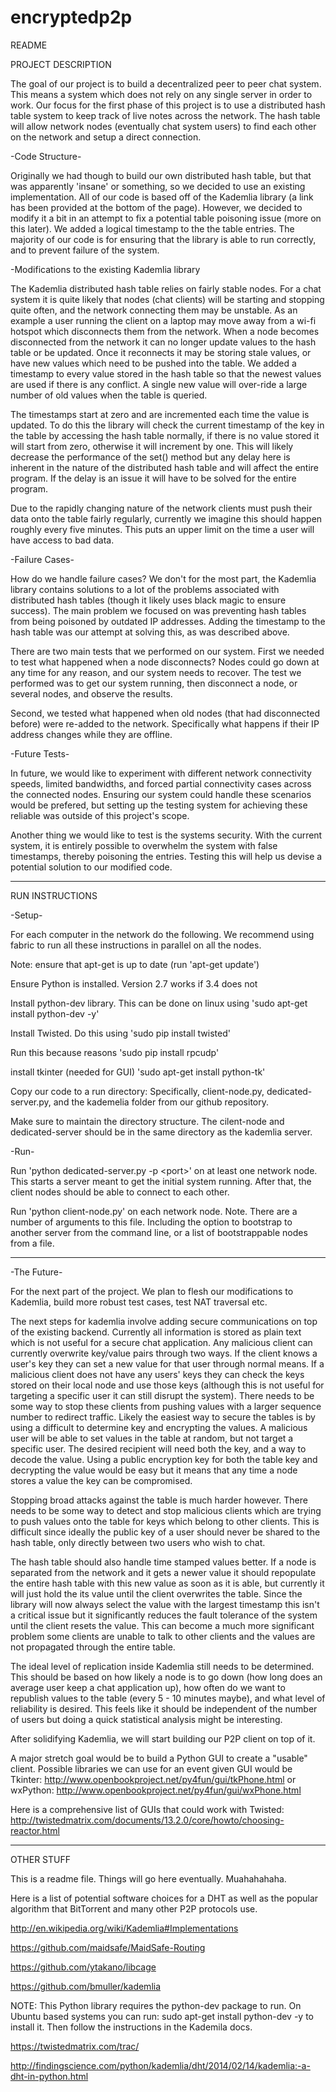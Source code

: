 # encryptedp2p

README

PROJECT DESCRIPTION

The goal of our project is to build a decentralized peer to peer chat system. This means a system which does not rely on any single server in order to work. Our focus for the first phase of this project is to use a distributed hash table system to keep track of live notes across the network. The hash table will allow network nodes (eventually chat system users) to find each other on the network and setup a direct connection.



-Code Structure-

Originally we had though to build our own distributed hash table, but that was apparently 'insane' or something, so we decided to use an existing implementation. All of our code is based off of the Kademlia library (a link has been provided at the bottom of the page). However, we decided to modify it a bit in an attempt to fix a potential table poisoning issue (more on this later). We added a logical timestamp to the the table entries. The majority of our code is for ensuring that the library is able to run correctly, and to prevent failure of the system.

-Modifications to the existing Kademlia library

The Kademlia distributed hash table relies on fairly stable nodes. For a chat system it is quite likely that nodes (chat clients) will be starting and stopping quite often, and the network connecting them may be unstable. As an example a user running the client on a laptop may move away from a wi-fi hotspot which disconnects them from the network. When a node becomes disconnected from the network it can no longer update values to the hash table or be updated. Once it reconnects it may be storing stale values, or have new values which need to be pushed into the table. We added a timestamp to every value stored in the hash table so that the newest values are used if there is any conflict. A single new value will over-ride a large number of old values when the table is queried.

The timestamps start at zero and are incremented each time the value is updated. To do this the library will check the current timestamp of the key in the table by accessing the hash table normally, if there is no value stored it will start from zero, otherwise it will increment by one. This will likely decrease the performance of the set() method but any delay here is inherent in the nature of the distributed hash table and will affect the entire program. If the delay is an issue it will have to be solved for the entire program.

Due to the rapidly changing nature of the network clients must push their data onto the table fairly regularly, currently we imagine this should happen roughly every five minutes. This puts an upper limit on the time a user will have access to bad data.

-Failure Cases-

How do we handle failure cases? We don't for the most part, the Kademlia library contains solutions to a lot of the problems associated with distributed hash tables (though it likely uses black magic to ensure success). The main problem we focused on was preventing hash tables from being poisoned by outdated IP addresses. Adding the timestamp to the hash table was our attempt at solving this, as was described above.

There are two main tests that we performed on our system.
First we needed to test what happened when a node disconnects? Nodes could go down at any time for any reason, and our system needs to recover. The test we performed was to get our system running, then disconnect a node, or several nodes, and observe the results.

Second, we tested what happened when old nodes (that had disconnected before) were re-added to the network. Specifically  what happens if their IP address changes while they are offline.

-Future Tests-

In future, we would like to experiment with different network connectivity speeds, limited bandwidths, and forced partial connectivity cases across the connected nodes. Ensuring our system could handle these scenarios would be prefered, but setting up the testing system for achieving these reliable was outside of this project's scope.

Another thing we would like to test is the systems security. With the current system, it is entirely possible to overwhelm the system with false timestamps, thereby poisoning the entries. Testing this will help us devise a potential solution to our modified code.

----------------------------------------------------------------------------------------------------------------------------

RUN INSTRUCTIONS

-Setup-

For each computer in the network do the following.
We recommend using fabric to run all these instructions in parallel on all the nodes.

Note: ensure that apt-get is up to date (run 'apt-get update')

Ensure Python is installed. Version 2.7 works if 3.4 does not

Install python-dev library. This can be done on linux using 'sudo apt-get install python-dev -y'

Install Twisted. Do this using 'sudo pip install twisted'

Run this because reasons 'sudo pip install rpcudp'

install tkinter (needed for GUI) 'sudo apt-get install python-tk'

Copy our code to a run directory:
Specifically, client-node.py, dedicated-server.py, and the kademelia folder from our github repository.

Make sure to maintain the directory structure. The cilent-node and dedicated-server should be in the same directory as the kademlia server. 

-Run-

Run 'python dedicated-server.py -p \<port\>' on at least one network node.
This starts a server meant to get the initial system running. After that, the client nodes should be able to connect to each other.

Run 'python client-node.py' on each network node. Note. There are a number of arguments to this file. Including the option to bootstrap to another server from the command line, or a list of bootstrappable nodes from a file.

----------------------------------------------------------------------------------------------------------------------------
-The Future-

For the next part of the project. We plan to flesh our modifications to Kademlia, build more robust test cases, test NAT traversal etc.


The next steps for kademlia involve adding secure communications on top of the existing backend. Currently all information is stored as plain text which is not useful for a secure chat application. Any malicious client can currently overwrite key/value pairs through two ways. If the client knows a user's key they can set a new value for that user through normal means. If a malicious client does not have any users' keys they can check the keys stored on their local node and use those keys (although this is not useful for targeting a specific user it can still disrupt the system). There needs to be some way to stop these clients from pushing values with a larger sequence number to redirect traffic. Likely the easiest way to secure the tables is by using a difficult to determine key and encrypting the values. A malicious user will be able to set values in the table at random, but not target a specific user. The desired recipient will need both the key, and a way to decode the value. Using a public encryption key for both the table key and decrypting the value would be easy but it means that any time a node stores a value the key can be compromised. 

Stopping broad attacks against the table is much harder however. There needs to be some way to detect and stop malicious clients which are trying to push values onto the table for keys which belong to other clients. This is difficult since ideally the public key of a user should never be shared to the hash table, only directly between two users who wish to chat.

The hash table should also handle time stamped values better. If a node is separated from the network and it gets a newer value it should repopulate the entire hash table with this new value as soon as it is able, but currently it will just hold the its value until the client overwrites the table. Since the library will now always select the value with the largest timestamp this isn't a critical issue but it significantly reduces the fault tolerance of the system until the client resets the value. This can become a much more significant problem some clients are unable to talk to other clients and the values are not propagated through the entire table.

The ideal level of replication inside Kademlia still needs to be determined. This should be based on how likely a node is to go down (how long does an average user keep a chat application up), how often do we want to republish values to the table (every 5 - 10 minutes maybe), and what level of reliability is desired. This feels like it should be independent of the number of users but doing a quick statistical analysis might be interesting.

After solidifying Kademlia, we will start building our P2P client on top of it. 


A major stretch goal would be to build a Python GUI to create a "usable" client.
Possible libraries we can use for an event given GUI would be Tkinter: http://www.openbookproject.net/py4fun/gui/tkPhone.html
or  wxPython:
http://www.openbookproject.net/py4fun/gui/wxPhone.html

Here is a comprehensive list of GUIs that could work with Twisted: http://twistedmatrix.com/documents/13.2.0/core/howto/choosing-reactor.html



----------------------------------------------------------------------------------------------------------------------------
OTHER STUFF

This is a readme file. Things will go here eventually. Muahahahaha.

Here is a list of potential software choices for a DHT as well as the popular algorithm that BitTorrent and many other P2P protocols use.

http://en.wikipedia.org/wiki/Kademlia#Implementations

https://github.com/maidsafe/MaidSafe-Routing

https://github.com/ytakano/libcage

https://github.com/bmuller/kademlia

NOTE: This Python library requires the python-dev package to run. On Ubuntu based systems you can run: sudo apt-get install python-dev -y to install it. Then follow the instructions in the Kademila docs.

https://twistedmatrix.com/trac/

http://findingscience.com/python/kademlia/dht/2014/02/14/kademlia:-a-dht-in-python.html



